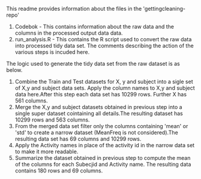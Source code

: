 This readme provides information about the files in the 'gettingcleaning-repo'

1. Codebok - This contains information about the raw data and the columns in the processed output data data.
2. run_analysis.R - This contains the R script used to convert the raw data into processed tidy data set. The comments describing the action of the various steps is incuded here.



The logic used to generate the tidy data set from the raw dataset is as below.

1. Combine the Train and Test datasets for X, y and subject into a sigle set of X,y and subject data sets. Apply the column names to X,y and subject data here.After this step each data set has 10299 rows. Further X has 561 columns.
2. Merge the X,y and subject datasets obtained in previous step into a single super dataset cointaining all details.The resulting dataset has 10299 rows and 563 columns.
3. From the merged data set filter only the columns containing 'mean' or 'std' to create a narrow dataset (MeanFreq is not considered).The resulting data set has 69 columns and 10299 rows.
4. Apply the Activity names in place of the activity id in the narrow data set to make it more readable.
5. Summarize the dataset obtained in previous step to compute the mean of the columns for each Subecjid and Activity name. The resulting data contains 180 rows and 69 columns.

